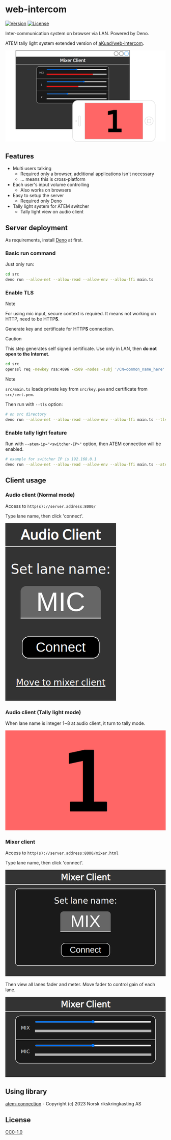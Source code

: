 # web-intercom

[![Version](https://img.shields.io/github/v/release/GikenDev/web-intercom?label=version)](https://github.com/GikenDev/web-intercom/releases) [![License](https://img.shields.io/github/license/GikenDev/web-intercom)](https://github.com/GikenDev/web-intercom/blob/main/LICENSE)

Inter-communication system on browser via LAN. Powered by Deno.

ATEM tally light system extended version of [aKuad/web-intercom](https://github.com/aKuad/web-intercom).

![Top image](./assets/top-image.webp)

## Features

- Multi users talking
  - Required only a browser, additional applications isn't necessary
  - ... means this is cross-platform
- Each user's input volume controlling
  - Also works on browsers
- Easy to setup the server
  - Required only Deno
- Tally light system for ATEM switcher
  - Tally light view on audio client

## Server deployment

As requirements, install [Deno](https://deno.com/) at first.

### Basic run command

Just only run:

```sh
cd src
deno run --allow-net --allow-read --allow-env --allow-ffi main.ts
```

### Enable TLS

> [!NOTE]
>
> For using mic input, secure context is required. It means not working on HTTP, need to be HTTP**S**.

Generate key and certificate for HTTP**S** connection.

> [!CAUTION]
>
> This step generates self signed certificate. Use only in LAN, then **do not open to the Internet**.

```sh
cd src
openssl req -newkey rsa:4096 -x509 -nodes -subj '/CN=common_name_here' -keyout key.pem -out cert.pem
```

> [!NOTE]
>
> `src/main.ts` loads private key from `src/key.pem` and certificate from `src/cert.pem`.

Then run with `--tls` option:

```sh
# on src directory
deno run --allow-net --allow-read --allow-env --allow-ffi main.ts --tls
```

### Enable tally light feature

Run with `--atem-ip="<switcher-IP>"` option, then ATEM connection will be enabled.

```sh
# example for switcher IP is 192.168.0.1
deno run --allow-net --allow-read --allow-env --allow-ffi main.ts --atem-ip="192.168.0.1"
```

## Client usage

### Audio client (Normal mode)

Access to `http(s)://server.address:8000/`

Type lane name, then click 'connect'.

![Audio client UI - Lane name setting](./assets/ui-image-audio-client-1.webp)

### Audio client (Tally light mode)

When lane name is integer 1~8 at audio client, it turn to tally mode.

![Audio client UI - Tally light mode](./assets/ui-image-audio-client-2.webp)

### Mixer client

Access to `http(s)://server.address:8000/mixer.html`

Type lane name, then click 'connect'.

![Mixer client UI - Lane name setting](./assets/ui-image-mixer-client-1.webp)

Then view all lanes fader and meter. Move fader to control gain of each lane.

![Mixer client UI - Volume control](./assets/ui-image-mixer-client-2.webp)

## Using library

[atem-connection](https://www.npmjs.com/package/atem-connection) - Copyright (c) 2023 Norsk rikskringkasting AS

## License

[CC0-1.0](https://github.com/aKuad/py-web-intercom/blob/main/LICENSE)
